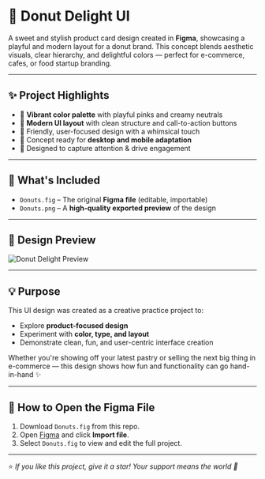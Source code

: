 # 🍩 Donut Delight UI

A sweet and stylish product card design created in **Figma**, showcasing a playful and modern layout for a donut brand. This concept blends aesthetic visuals, clear hierarchy, and delightful colors — perfect for e-commerce, cafes, or food startup branding.

---

## ✨ Project Highlights

- 🍓 **Vibrant color palette** with playful pinks and creamy neutrals
- 🎨 **Modern UI layout** with clean structure and call-to-action buttons
- 💬 Friendly, user-focused design with a whimsical touch
- 📱 Concept ready for **desktop and mobile adaptation**
- 🧁 Designed to capture attention & drive engagement

---

## 📂 What's Included

- `Donuts.fig` – The original **Figma file** (editable, importable)
- `Donuts.png` – A **high-quality exported preview** of the design

---

## 📸 Design Preview

![Donut Delight Preview](Donuts.png)

---

## 💡 Purpose

This UI design was created as a creative practice project to:
- Explore **product-focused design**
- Experiment with **color, type, and layout**
- Demonstrate clean, fun, and user-centric interface creation

Whether you're showing off your latest pastry or selling the next big thing in e-commerce — this design shows how fun and functionality can go hand-in-hand ✨

---

## 🧁 How to Open the Figma File

1. Download `Donuts.fig` from this repo.
2. Open [Figma](https://figma.com) and click **Import file**.
3. Select `Donuts.fig` to view and edit the full project.

---


⭐ *If you like this project, give it a star! Your support means the world 💖*


